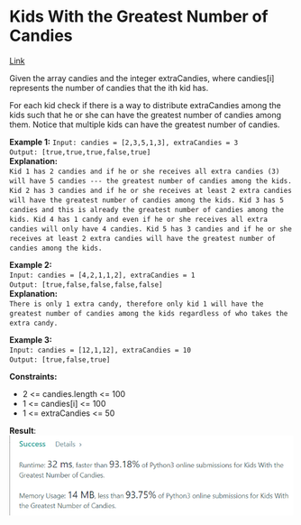 # Kids With the Greatest Number of Candies

[Link](https://leetcode.com/problems/kids-with-the-greatest-number-of-candies/)

Given the array candies and the integer extraCandies, where candies[i] represents the number of candies that the ith kid has.

For each kid check if there is a way to distribute extraCandies among the kids such that he or she can have the greatest number of candies among them. Notice that multiple kids can have the greatest number of candies.

**Example 1:**
`Input: candies = [2,3,5,1,3], extraCandies = 3`  
`Output: [true,true,true,false,true]`  
**Explanation:**  
`Kid 1 has 2 candies and if he or she receives all extra candies (3) will have 5 candies --- the greatest number of candies among the kids. Kid 2 has 3 candies and if he or she receives at least 2 extra candies will have the greatest number of candies among the kids. Kid 3 has 5 candies and this is already the greatest number of candies among the kids. Kid 4 has 1 candy and even if he or she receives all extra candies will only have 4 candies. Kid 5 has 3 candies and if he or she receives at least 2 extra candies will have the greatest number of candies among the kids.`

**Example 2:**  
`Input: candies = [4,2,1,1,2], extraCandies = 1`  
`Output: [true,false,false,false,false]`  
**Explanation:**  
`There is only 1 extra candy, therefore only kid 1 will have the greatest number of candies among the kids regardless of who takes the extra candy.`

**Example 3:**  
`Input: candies = [12,1,12], extraCandies = 10 `  
`Output: [true,false,true]`

**Constraints:**

- 2 <= candies.length <= 100
- 1 <= candies[i] <= 100
- 1 <= extraCandies <= 50

**Result**:  
![Result image](https://github.com/SanjampreetSingh/PP/blob/master/LeetCode/Array%20Code/Kids%20With%20the%20Greatest%20Number%20of%20Candies/image.jpg)
